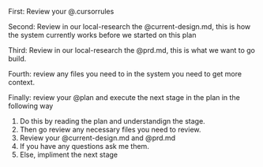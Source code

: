 First: Review your @.cursorrules

Second: Review in our local-research the @current-design.md, this is how the system currently works before we started on this plan

Third: Review in our local-research the @prd.md, this is what we want to go build.

Fourth: review any files you need to in the system you need to get more context.

Finally: review your @plan and execute the next stage in the plan in the following way

1. Do this by reading the plan and understandign the stage.
2. Then go review any necessary files you need to review.
3. Review your @current-design.md and @prd.md
4. If you have any questions ask me them.
5. Else, impliment the next stage
